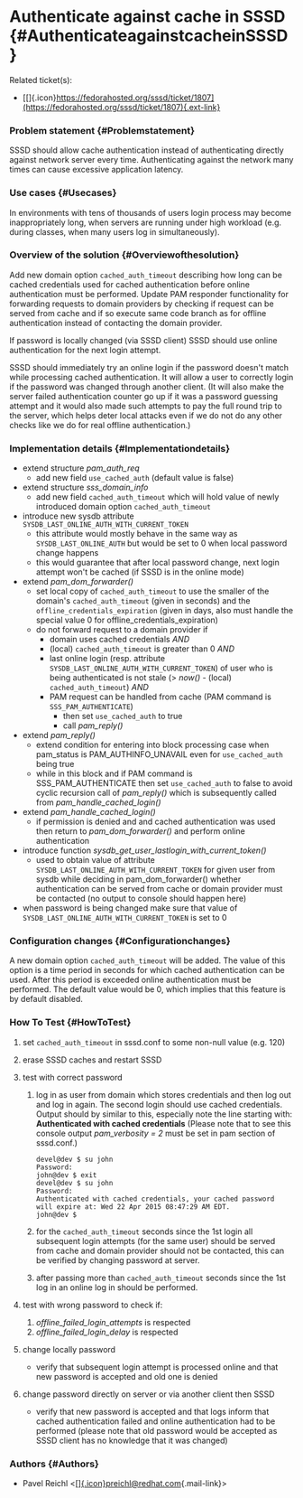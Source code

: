 Authenticate against cache in SSSD {#AuthenticateagainstcacheinSSSD}
==================================

Related ticket(s):

-   [[​]{.icon}https://fedorahosted.org/sssd/ticket/1807](https://fedorahosted.org/sssd/ticket/1807){.ext-link}

### Problem statement {#Problemstatement}

SSSD should allow cache authentication instead of authenticating
directly against network server every time. Authenticating against the
network many times can cause excessive application latency.

### Use cases {#Usecases}

In environments with tens of thousands of users login process may become
inappropriately long, when servers are running under high workload (e.g.
during classes, when many users log in simultaneously).

### Overview of the solution {#Overviewofthesolution}

Add new domain option `cached_auth_timeout` describing how long can be
cached credentials used for cached authentication before online
authentication must be performed. Update PAM responder functionality for
forwarding requests to domain providers by checking if request can be
served from cache and if so execute same code branch as for offline
authentication instead of contacting the domain provider.

If password is locally changed (via SSSD client) SSSD should use online
authentication for the next login attempt.

SSSD should immediately try an online login if the password doesn't
match while processing cached authentication. It will allow a user to
correctly login if the password was changed through another client. (It
will also make the server failed authentication counter go up if it was
a password guessing attempt and it would also made such attempts to pay
the full round trip to the server, which helps deter local attacks even
if we do not do any other checks like we do for real offline
authentication.)

### Implementation details {#Implementationdetails}

-   extend structure *pam\_auth\_req*
    -   add new field `use_cached_auth` (default value is false)
-   extend structure *sss\_domain\_info*
    -   add new field `cached_auth_timeout` which will hold value of
        newly introduced domain option `cached_auth_timeout`
-   introduce new sysdb attribute
    `SYSDB_LAST_ONLINE_AUTH_WITH_CURRENT_TOKEN`
    -   this attribute would mostly behave in the same way as
        `SYSDB_LAST_ONLINE_AUTH` but would be set to 0 when local
        password change happens
    -   this would guarantee that after local password change, next
        login attempt won't be cached (if SSSD is in the online mode)
-   extend *pam\_dom\_forwarder()*
    -   set local copy of `cached_auth_timeout` to use the smaller of
        the domain's `cached_auth_timeout` (given in seconds) and the
        `offline_credentials_expiration` (given in days, also must
        handle the special value 0 for offline\_credentials\_expiration)
    -   do not forward request to a domain provider if
        -   domain uses cached credentials *AND*
        -   (local) `cached_auth_timeout` is greater than 0 *AND*
        -   last online login (resp. attribute
            `SYSDB_LAST_ONLINE_AUTH_WITH_CURRENT_TOKEN`) of user who is
            being authenticated is not stale (&gt; *now()* - (local)
            `cached_auth_timeout`) *AND*
        -   PAM request can be handled from cache (PAM command is
            `SSS_PAM_AUTHENTICATE`)
            -   then set `use_cached_auth` to true
            -   call *pam\_reply()*
-   extend *pam\_reply()*
    -   extend condition for entering into block processing case when
        pam\_status is PAM\_AUTHINFO\_UNAVAIL even for `use_cached_auth`
        being true
    -   while in this block and if PAM command is SSS\_PAM\_AUTHENTICATE
        then set `use_cached_auth` to false to avoid cyclic recursion
        call of *pam\_reply()* which is subsequently called from
        *pam\_handle\_cached\_login()*
-   extend *pam\_handle\_cached\_login()*
    -   if permission is denied and and cached authentication was used
        then return to *pam\_dom\_forwarder()* and perform online
        authentication
-   introduce function
    *sysdb\_get\_user\_lastlogin\_with\_current\_token()*
    -   used to obtain value of attribute
        `SYSDB_LAST_ONLINE_AUTH_WITH_CURRENT_TOKEN` for given user from
        sysdb while deciding in pam\_dom\_forwarder() whether
        authentication can be served from cache or domain provider must
        be contacted (no output to console should happen here)
-   when password is being changed make sure that value of
    `SYSDB_LAST_ONLINE_AUTH_WITH_CURRENT_TOKEN` is set to 0

### Configuration changes {#Configurationchanges}

A new domain option `cached_auth_timeout` will be added. The value of
this option is a time period in seconds for which cached authentication
can be used. After this period is exceeded online authentication must be
performed. The default value would be 0, which implies that this feature
is by default disabled.

### How To Test {#HowToTest}

1.  set `cached_auth_timeout` in sssd.conf to some non-null value
    (e.g. 120)
2.  erase SSSD caches and restart SSSD
3.  test with correct password
    1.  log in as user from domain which stores credentials and then log
        out and log in again. The second login should use cached
        credentials. Output should by similar to this, especially note
        the line starting with: **Authenticated with cached
        credentials** (Please note that to see this console output
        *pam\_verbosity = 2* must be set in pam section of sssd.conf.)

        ``` {.wiki}
        devel@dev $ su john
        Password: 
        john@dev $ exit
        devel@dev $ su john
        Password: 
        Authenticated with cached credentials, your cached password will expire at: Wed 22 Apr 2015 08:47:29 AM EDT.
        john@dev $ 
        ```

    2.  for the `cached_auth_timeout` seconds since the 1st login all
        subsequent login attempts (for the same user) should be served
        from cache and domain provider should not be contacted, this can
        be verified by changing password at server.
    3.  after passing more than `cached_auth_timeout` seconds since the
        1st log in an online log in should be performed.

4.  test with wrong password to check if:
    1.  *offline\_failed\_login\_attempts* is respected
    2.  *offline\_failed\_login\_delay* is respected
5.  change locally password
    -   verify that subsequent login attempt is processed online and
        that new password is accepted and old one is denied
6.  change password directly on server or via another client then SSSD
    -   verify that new password is accepted and that logs inform that
        cached authentication failed and online authentication had to be
        performed (please note that old password would be accepted as
        SSSD client has no knowledge that it was changed)

### Authors {#Authors}

-   Pavel Reichl
    &lt;[[​]{.icon}preichl@redhat.com](mailto:preichl@redhat.com){.mail-link}&gt;

